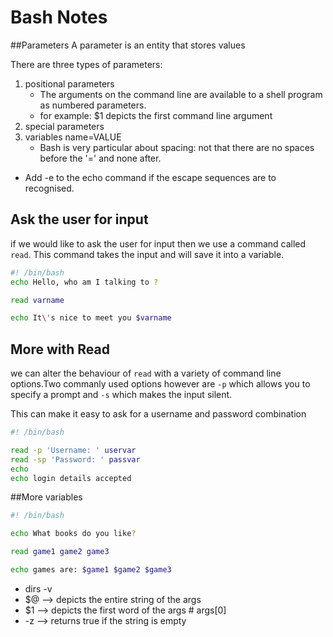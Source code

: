 # Bash Notes

##Parameters
A parameter is an entity that stores values

There are three types of parameters:
1. positional parameters
    - The arguments on the command line are available to a shell program as numbered parameters.
    - for example: $1 depicts the first command line argument
2. special parameters
3. variables
    name=VALUE
    * Bash is very particular about spacing: not that there are no spaces before the '=' and none after.

* Add -e to the echo command if the escape sequences are to recognised.

## Ask the user for input

if we would like to ask the user for input then we use a command called `read`. This command takes the input and will save it into a variable.

```bash
#! /bin/bash
echo Hello, who am I talking to ?

read varname

echo It\'s nice to meet you $varname
```

## More with Read
we can alter the behaviour of `read` with a variety of command line options.Two commanly used options however are `-p` which allows you to specify a prompt and `-s` which makes the input silent.

This can make it easy to ask for a username and password combination

```bash
#! /bin/bash

read -p 'Username: ' uservar
read -sp 'Password: ' passvar
echo
echo login details accepted
```

##More variables

```bash
#! /bin/bash

echo What books do you like?

read game1 game2 game3

echo games are: $game1 $game2 $game3
```
* dirs -v
* $@ --> depicts the entire string of the args
* $1 --> depicts the first word of the args # args[0]
* -z --> returns true if the string is empty
